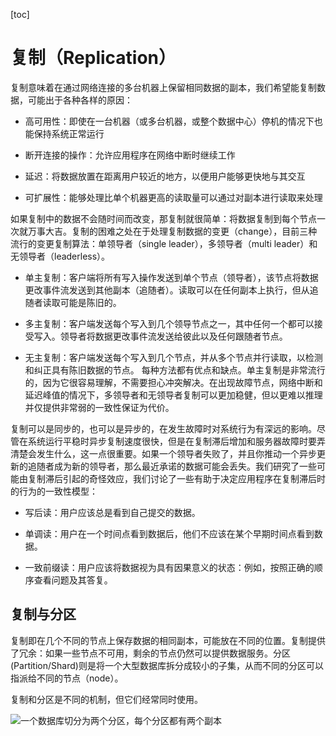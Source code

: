[toc]

# 复制（Replication）

复制意味着在通过网络连接的多台机器上保留相同数据的副本，我们希望能复制数据，可能出于各种各样的原因：

- 高可用性：即使在一台机器（或多台机器，或整个数据中心）停机的情况下也能保持系统正常运行

- 断开连接的操作：允许应用程序在网络中断时继续工作

- 延迟：将数据放置在距离用户较近的地方，以便用户能够更快地与其交互

- 可扩展性：能够处理比单个机器更高的读取量可以通过对副本进行读取来处理

如果复制中的数据不会随时间而改变，那复制就很简单：将数据复制到每个节点一次就万事大吉。复制的困难之处在于处理复制数据的变更（change），目前三种流行的变更复制算法：单领导者（single leader），多领导者（multi leader）和无领导者（leaderless）。

- 单主复制：客户端将所有写入操作发送到单个节点（领导者），该节点将数据更改事件流发送到其他副本（追随者）。读取可以在任何副本上执行，但从追随者读取可能是陈旧的。

- 多主复制：客户端发送每个写入到几个领导节点之一，其中任何一个都可以接受写入。领导者将数据更改事件流发送给彼此以及任何跟随者节点。

- 无主复制：客户端发送每个写入到几个节点，并从多个节点并行读取，以检测和纠正具有陈旧数据的节点。 每种方法都有优点和缺点。单主复制是非常流行的，因为它很容易理解，不需要担心冲突解决。在出现故障节点，网络中断和延迟峰值的情况下，多领导者和无领导者复制可以更加稳健，但以更难以推理并仅提供非常弱的一致性保证为代价。

复制可以是同步的，也可以是异步的，在发生故障时对系统行为有深远的影响。尽管在系统运行平稳时异步复制速度很快，但是在复制滞后增加和服务器故障时要弄清楚会发生什么，这一点很重要。如果一个领导者失败了，并且你推动一个异步更新的追随者成为新的领导者，那么最近承诺的数据可能会丢失。我们研究了一些可能由复制滞后引起的奇怪效应，我们讨论了一些有助于决定应用程序在复制滞后时的行为的一致性模型：

- 写后读：用户应该总是看到自己提交的数据。

- 单调读：用户在一个时间点看到数据后，他们不应该在某个早期时间点看到数据。

- 一致前缀读：用户应该将数据视为具有因果意义的状态：例如，按照正确的顺序查看问题及其答复。

## 复制与分区

复制即在几个不同的节点上保存数据的相同副本，可能放在不同的位置。复制提供了冗余：如果一些节点不可用，剩余的节点仍然可以提供数据服务。分区 (Partition/Shard)则是将一个大型数据库拆分成较小的子集，从而不同的分区可以指派给不同的节点（node）。

复制和分区是不同的机制，但它们经常同时使用。

![一个数据库切分为两个分区，每个分区都有两个副本](https://s2.ax1x.com/2020/02/07/12KwQO.md.png)
